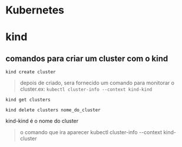 # Kubernetes

# kind

## comandos para criar um cluster com o kind
```
kind create cluster
``` 
>depois de criado, sera fornecido um comando para monitorar o cluster.ex: 
```kubectl cluster-info --context kind-kind``` 
```
kind get clusters
```
```
kind delete clusters nome_do_cluster
``` 
kind-kind é o nome do cluster


>o comando que ira aparecer kubectl cluster-info --context kind-cluster






